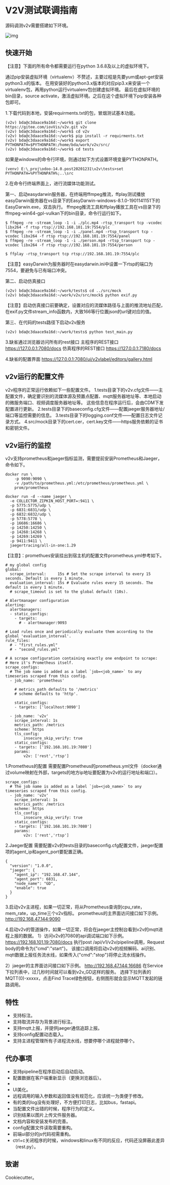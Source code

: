 V2V测试联调指南
=====================
源码调测v2v需要搭建如下环境。

![img](docs/images/development_environment.drawio.svg)

快速开始
--------
【注意】下面的所有命令都需要运行在python 3.6.8及以上的虚拟环境下。

通过pip安装虚拟环境（virtualenv）不赘述，主要过程是先要yum或apt-get安装python3.x的版本。
在用安装好的python3.x版本的对应pip3.x来安装一个virtualenv包，再用python运行virtualenv包创建虚拟环境。
最后在虚拟环境的bin目录，source activate，激活虚拟环境。之后在这个虚拟环境下pip安装各种包即可。

1.下载代码到本地，安装requirments.txt的包，冒烟测试基本功能。

```
(v2v) bda@c3daace9a16d:~/work$ git clone https://gitee.com/iovVis/v2v.git v2v
(v2v) bda@c3daace9a16d:~/work$ cd v2v
(v2v) bda@c3daace9a16d:~/work$ pip install -r requirments.txt
(v2v) bda@c3daace9a16d:~/work$ export PYTHONPATH=$PYTHONPATH:/home/bda/work/v2v/src/
(v2v) bda@c3daace9a16d:~/work$ cd tests
```
如果是windows的命令行环境，则通过如下方式设置环境变量PYTHONPATH。
```
(venv) E:\_proj\odoo-14.0.post20201231\v2v\tests>set PYTHONPATH=%PYTHONPATH%;..\src
```
2.在命令行终端界面上，进行流媒体功能测试。

第一、启动easydarwin服务器，在终端用ffmpeg推流，ffplay测试播放
easyDarwin服务器在vs目录下的EasyDarwin-windows-8.1.0-1901141151下的EasyDarwin.exe，双击执行。
ffmpeg推流工具和ffplay播放工具在vs目录下的ffmpeg-win64-gpl-vulkan下的bin目录，命令行运行如下。
```
$ ffmpeg -re -stream_loop -1 -i ./plc.mp4 -rtsp_transport tcp -vcodec libx264 -f rtsp rtsp://192.168.101.19:7554/plc
$ ffmpeg -re -stream_loop -1 -i ./panel.mp4 -rtsp_transport tcp -vcodec libx264 -f rtsp rtsp://192.168.101.19:7554/panel
$ ffmpeg -re -stream_loop -1 -i ./person.mp4 -rtsp_transport tcp -vcodec libx264 -f rtsp rtsp://192.168.101.19:7554/person

$ ffplay -rtsp_transport tcp rtsp://192.168.101.19:7554/plc
```
【注意】easyDarwin为服务器时在easydarwin.ini中设置一下rtsp的端口为7554，要避免与已有端口冲突。

第二、启动仿真接口
```
(v2v) bda@c3daace9a16d:~/work/tests$ cd ../src/mock
(v2v) bda@c3daace9a16d:~/work/v2v/src/mock$ python exif.py
```
【注意】启动仿真接口前要确定，设置对应的流媒体路径与上面的推流地址匹配，在exif.py文件stream_info函数内，大致166等行位置json的url键对应的值。

第三、在代码的tests路径下启动v2v服务
```
(v2v) bda@c3daace9a16d:~/work/tests$ python test_main.py
```

3.缺省通过浏览器访问所有的rest接口
主程序的REST接口
https://127.0.0.1:7080/docs
仿真程序的REST接口
https://127.0.0.1:7180/docs

4.缺省的配置界面
https://127.0.0.1:7080/ui/v2vlabel/editors/gallery.html

v2v运行的配置文件
--------
v2v程序的正常运行依赖如下一些配置文件。
1.tests目录下的v2v.cfg文件——主配置文件，确定要识别的流媒体源及预置点配置、mqtt服务器地址等、本地启动的微服务端口、视频调度服务器地址等。
这些信息在程序运行后，会由CDM下发配置进行更新。
2.tests目录下的baseconfig.cfg文件——配置jaeger服务器地址/端口等监控需要的信息。
3.tests目录下的logging.conf文件——配置日志文件记录方式。
4.src/mock目录下的cert.cer，cert.key文件——https服务依赖的证书和密钥文件。

v2v运行的监控
--------
v2v支持prometheus和jaeger指标监测，需要提前安装Prometheus和Jaeger，命令如下。
```
docker run \
    -p 9090:9090 \
    -v /path/to/prometheus.yml:/etc/prometheus/prometheus.yml \
    prom/prometheus

docker run -d --name jaeger \
  -e COLLECTOR_ZIPKIN_HOST_PORT=:9411 \
  -p 5775:5775/udp \
  -p 6831:6831/udp \
  -p 6832:6832/udp \
  -p 5778:5778 \
  -p 16686:16686 \
  -p 14250:14250 \
  -p 14268:14268 \
  -p 14269:14269 \
  -p 9411:9411 \
  jaegertracing/all-in-one:1.29
 ```
【注意】：promethues安装挂出到宿主机的配置文件prometheus.yml参考如下。
```
# my global config
global:
  scrape_interval:     15s # Set the scrape interval to every 15 seconds. Default is every 1 minute.
  evaluation_interval: 15s # Evaluate rules every 15 seconds. The default is every 1 minute.
  # scrape_timeout is set to the global default (10s).

# Alertmanager configuration
alerting:
  alertmanagers:
  - static_configs:
    - targets:
      # - alertmanager:9093

# Load rules once and periodically evaluate them according to the global 'evaluation_interval'.
rule_files:
  # - "first_rules.yml"
  # - "second_rules.yml"

# A scrape configuration containing exactly one endpoint to scrape:
# Here it's Prometheus itself.
scrape_configs:
  # The job name is added as a label `job=<job_name>` to any timeseries scraped from this config.
  - job_name: 'prometheus'

    # metrics_path defaults to '/metrics'
    # scheme defaults to 'http'.

    static_configs:
    - targets: ['localhost:9090']
   
  - job_name: 'v2v'
    scrape_interval: 1s
    metrics_path: /metrics
    scheme: https
    tls_config:
        insecure_skip_verify: true
    static_configs:
    - targets: ['192.168.101.19:7080']
    params:
        v2v: ['rest','rtsp']
```

1.Prometheus的配置
需要配置Prometheus的prometheus.yml文件（docker通过volume映射在外部，targets的地方ip地址要配置为v2v的运行地址和端口）。
```
scrape_configs:
  # The job name is added as a label `job=<job_name>` to any timeseries scraped from this config.
  - job_name: 'v2v'
    scrape_interval: 1s
    metrics_path: /metrics
    scheme: https
    tls_config:
        insecure_skip_verify: true
    static_configs:
    - targets: ['192.168.101.19:7080']
    params:
        v2v: ['rest','rtsp']

```
2.Jaeger配置
需要配置v2v的tests目录的baseconfig.cfg配置文件，jaeger配置项的agent_ip和agent_port要配置正确。
```
{
  "version": "1.0.0",
  "jaeger": {
    "agent_ip": "192.168.47.144",
    "agent_port": 6831,
    "node_name": "GD",
    "enable": true
  }
}
```
3.启动v2v主进程，如果一切正常，将从Prometheus查询到cpu_rate，mem_rate，up_time三个v2v指标。
prometheus的主界面访问接口如下示例。
http://192.168.47.144:9090

4.启动v2v的管道操作，如果一切正常，将会在jaeger主控制台看到v2v的mqtt进程上报的数据。
1）访问v2v的7080的api调试端口如下示例。
https://192.168.101.19:7080/docs
执行post /api/v1/v2v/pipeline调用，Request body的命令为{"cmd":"start"}。
该接口调用将启动v2v的视频解码、ai识别、mqtt数据上报任务流水线，如果传入{"cmd":"stop"}将停止流水线操作。

2）jaeger的主界面访问接口如下示例。
http://192.168.47.144:16686
在Service下拉列表中，过几秒时间就可以看到v2v_GD这样的服务。
选择下拉列表的MQTT(0)-xxxxx，点击Find Trace绿色按钮，右侧图形就会显示MQTT发起的链路调用。

特性
--------

- 支持标注。
- 支持取流并存为背景进行标注。
- 支持mqtt上报，并提供jaeger通信追踪上报。
- 支持config配置动态载入。
- 支持主进程管理所有子进程流水线，想要停哪个进程就停哪个。
 
代办事项
--------
- 支持pipeline在程序启动后自动启动。
- 配置数据在客户端重新显示（更换浏览器后）。
- 
- UI美化。 
- 远程调用的输入参数和返回值没有规范化，应该统一为类便于修改。
- 有的类的log没有处理好，不方便打印日志，比如bus，fastapi。
- 当配置文件出错的时候，程序行为的定义。
- 识别结果以图片上传文件服务器。
- 文档内容和安装发布的完善。
- config配置文件读取需要重构。
- 前端ui部分的js代码视需重构。
- ctrl+c关闭程序的时候，windows和linux有不同的反应，代码还没屏蔽此差异（rest.py）。

致谢
-------

Cookiecutter。

